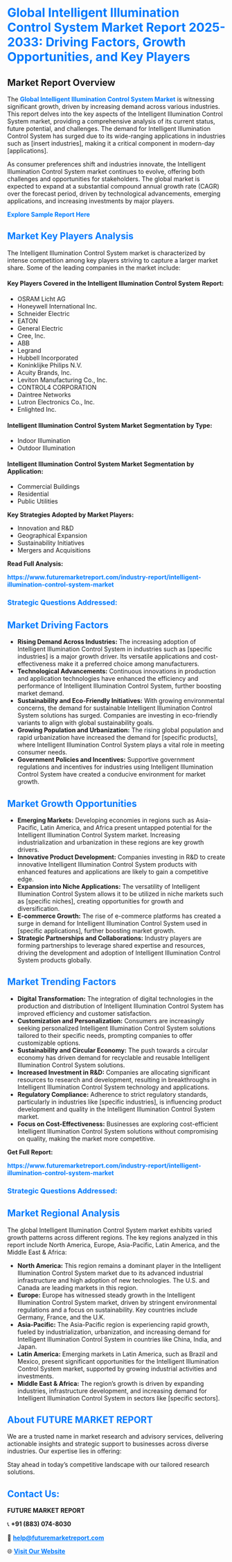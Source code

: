 <h1 style="color: #007BFF;">Global Intelligent Illumination Control System Market Report 2025-2033: Driving Factors, Growth Opportunities, and Key Players</h1>

<section id="overview">
<h2>Market Report Overview</h2>
<p>The <a href="https://www.futuremarketreport.com/industry-report/intelligent-illumination-control-system-market" style="color: #007BFF; text-decoration: none;"><strong>Global Intelligent Illumination Control System Market</strong></a> is witnessing significant growth, driven by increasing demand across various industries. This report delves into the key aspects of the Intelligent Illumination Control System market, providing a comprehensive analysis of its current status, future potential, and challenges. The demand for Intelligent Illumination Control System has surged due to its wide-ranging applications in industries such as [insert industries], making it a critical component in modern-day [applications].</p>
<p>As consumer preferences shift and industries innovate, the Intelligent Illumination Control System market continues to evolve, offering both challenges and opportunities for stakeholders. The global market is expected to expand at a substantial compound annual growth rate (CAGR) over the forecast period, driven by technological advancements, emerging applications, and increasing investments by major players.</p>
</section>

<section id="overview">
<p><a href="https://www.futuremarketreport.com/request-sample/reportId=75587" style="color: #007BFF; text-decoration: none;"><strong>Explore Sample Report Here</strong></a></p>
</section>

<section id="key-players">
<h2 style="color: #007BFF;">Market Key Players Analysis</h2>
<p>The Intelligent Illumination Control System market is characterized by intense competition among key players striving to capture a larger market share. Some of the leading companies in the market include:</p>
<h4>Key Players Covered in the Intelligent Illumination Control System Report:</h4>
<ul><li>OSRAM Licht AG</li><li>Honeywell International Inc.</li><li>Schneider Electric</li><li>EATON</li><li>General Electric</li><li>Cree, Inc.</li><li>ABB</li><li>Legrand</li><li>Hubbell Incorporated</li><li>Koninklijke Philips N.V.</li><li>Acuity Brands, Inc.</li><li>Leviton Manufacturing Co., Inc.</li><li>CONTROL4 CORPORATION</li><li>Daintree Networks</li><li>Lutron Electronics Co., Inc.</li><li>Enlighted Inc.</li></ul>
<h4>Intelligent Illumination Control System Market Segmentation by Type:</h4>
<ul><li>Indoor Illumination</li><li>Outdoor Illumination</li></ul>

<h4>Intelligent Illumination Control System Market Segmentation by Application:</h4>
<ul><li>Commercial Buildings</li><li>Residential</li><li>Public Utilities</li></ul>
<p><strong>Key Strategies Adopted by Market Players:</strong></p>
<ul>
<li>Innovation and R&D</li>
<li>Geographical Expansion</li>
<li>Sustainability Initiatives</li>
<li>Mergers and Acquisitions</li>
</ul>
</section>

<section>
<p><strong>Read Full Analysis: </strong></p><a href="https://www.futuremarketreport.com/industry-report/intelligent-illumination-control-system-market" style="color: #007BFF; text-decoration: none;"><strong>https://www.futuremarketreport.com/industry-report/intelligent-illumination-control-system-market</strong></a>
<h3 style="color: #007BFF;">Strategic Questions Addressed:</h3>
</section>

<section id="driving-factors">
<h2 style="color: #007BFF;">Market Driving Factors</h2>
<ul>
<li><strong>Rising Demand Across Industries:</strong> The increasing adoption of Intelligent Illumination Control System in industries such as [specific industries] is a major growth driver. Its versatile applications and cost-effectiveness make it a preferred choice among manufacturers.</li>
<li><strong>Technological Advancements:</strong> Continuous innovations in production and application technologies have enhanced the efficiency and performance of Intelligent Illumination Control System, further boosting market demand.</li>
<li><strong>Sustainability and Eco-Friendly Initiatives:</strong> With growing environmental concerns, the demand for sustainable Intelligent Illumination Control System solutions has surged. Companies are investing in eco-friendly variants to align with global sustainability goals.</li>
<li><strong>Growing Population and Urbanization:</strong> The rising global population and rapid urbanization have increased the demand for [specific products], where Intelligent Illumination Control System plays a vital role in meeting consumer needs.</li>
<li><strong>Government Policies and Incentives:</strong> Supportive government regulations and incentives for industries using Intelligent Illumination Control System have created a conducive environment for market growth.</li>
</ul>
</section>

<section id="growth-opportunities">
<h2 style="color: #007BFF;">Market Growth Opportunities</h2>
<ul>
<li><strong>Emerging Markets:</strong> Developing economies in regions such as Asia-Pacific, Latin America, and Africa present untapped potential for the Intelligent Illumination Control System market. Increasing industrialization and urbanization in these regions are key growth drivers.</li>
<li><strong>Innovative Product Development:</strong> Companies investing in R&D to create innovative Intelligent Illumination Control System products with enhanced features and applications are likely to gain a competitive edge.</li>
<li><strong>Expansion into Niche Applications:</strong> The versatility of Intelligent Illumination Control System allows it to be utilized in niche markets such as [specific niches], creating opportunities for growth and diversification.</li>
<li><strong>E-commerce Growth:</strong> The rise of e-commerce platforms has created a surge in demand for Intelligent Illumination Control System used in [specific applications], further boosting market growth.</li>
<li><strong>Strategic Partnerships and Collaborations:</strong> Industry players are forming partnerships to leverage shared expertise and resources, driving the development and adoption of Intelligent Illumination Control System products globally.</li>
</ul>
</section>

<section id="trending-factors">
<h2 style="color: #007BFF;">Market Trending Factors</h2>
<ul>
<li><strong>Digital Transformation:</strong> The integration of digital technologies in the production and distribution of Intelligent Illumination Control System has improved efficiency and customer satisfaction.</li>
<li><strong>Customization and Personalization:</strong> Consumers are increasingly seeking personalized Intelligent Illumination Control System solutions tailored to their specific needs, prompting companies to offer customizable options.</li>
<li><strong>Sustainability and Circular Economy:</strong> The push towards a circular economy has driven demand for recyclable and reusable Intelligent Illumination Control System solutions.</li>
<li><strong>Increased Investment in R&D:</strong> Companies are allocating significant resources to research and development, resulting in breakthroughs in Intelligent Illumination Control System technology and applications.</li>
<li><strong>Regulatory Compliance:</strong> Adherence to strict regulatory standards, particularly in industries like [specific industries], is influencing product development and quality in the Intelligent Illumination Control System market.</li>
<li><strong>Focus on Cost-Effectiveness:</strong> Businesses are exploring cost-efficient Intelligent Illumination Control System solutions without compromising on quality, making the market more competitive.</li>
</ul>
</section>

<section>
<p><strong>Get Full Report: </strong></p><a href="https://www.futuremarketreport.com/industry-report/intelligent-illumination-control-system-market" style="color: #007BFF; text-decoration: none;"><strong>https://www.futuremarketreport.com/industry-report/intelligent-illumination-control-system-market</strong></a>
<h3 style="color: #007BFF;">Strategic Questions Addressed:</h3>
</section>


<section id="regional-analysis">
<h2 style="color: #007BFF;">Market Regional Analysis</h2>
<p>The global Intelligent Illumination Control System market exhibits varied growth patterns across different regions. The key regions analyzed in this report include North America, Europe, Asia-Pacific, Latin America, and the Middle East & Africa:</p>
<ul>
<li><strong>North America:</strong> This region remains a dominant player in the Intelligent Illumination Control System market due to its advanced industrial infrastructure and high adoption of new technologies. The U.S. and Canada are leading markets in this region.</li>
<li><strong>Europe:</strong> Europe has witnessed steady growth in the Intelligent Illumination Control System market, driven by stringent environmental regulations and a focus on sustainability. Key countries include Germany, France, and the U.K.</li>
<li><strong>Asia-Pacific:</strong> The Asia-Pacific region is experiencing rapid growth, fueled by industrialization, urbanization, and increasing demand for Intelligent Illumination Control System in countries like China, India, and Japan.</li>
<li><strong>Latin America:</strong> Emerging markets in Latin America, such as Brazil and Mexico, present significant opportunities for the Intelligent Illumination Control System market, supported by growing industrial activities and investments.</li>
<li><strong>Middle East & Africa:</strong> The region’s growth is driven by expanding industries, infrastructure development, and increasing demand for Intelligent Illumination Control System in sectors like [specific sectors].</li>
</ul>
</section>

<footer>
<h2 style="color: #007BFF;">About FUTURE MARKET REPORT</h2>
<p>We are a trusted name in market research and advisory services, delivering actionable insights and strategic support to businesses across diverse industries. Our expertise lies in offering:</p>

<p>Stay ahead in today’s competitive landscape with our tailored research solutions.</p>

<h2 style="color: #007BFF;">Contact Us:</h2>
<p><strong>FUTURE MARKET REPORT</strong></p>
<p>📞 <strong>+91 (883) 074-8030</strong></p>
<p>📧 <strong><a href="mailto:help@futuremarketreport.com" style="color: #007BFF;">help@futuremarketreport.com</a></strong></p>
<p>🌐 <strong><a href="https://www.futuremarketreport.com/" style="color: #007BFF;">Visit Our Website</a></strong></p>
</footer>